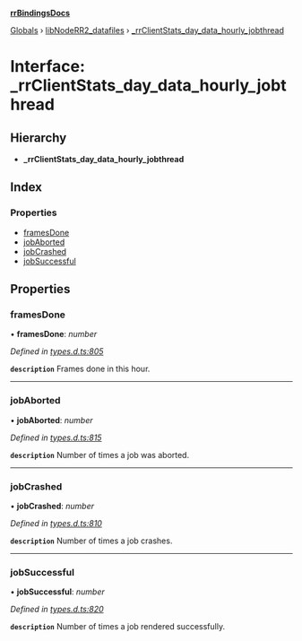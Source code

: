 **[rrBindingsDocs](../README.md)**

[Globals](../README.md) › [libNodeRR2_datafiles](../modules/libnoderr2_datafiles.md) › [_rrClientStats_day_data_hourly_jobthread](libnoderr2_datafiles._rrclientstats_day_data_hourly_jobthread.md)

# Interface: _rrClientStats_day_data_hourly_jobthread

## Hierarchy

* **_rrClientStats_day_data_hourly_jobthread**

## Index

### Properties

* [framesDone](libnoderr2_datafiles._rrclientstats_day_data_hourly_jobthread.md#framesdone)
* [jobAborted](libnoderr2_datafiles._rrclientstats_day_data_hourly_jobthread.md#jobaborted)
* [jobCrashed](libnoderr2_datafiles._rrclientstats_day_data_hourly_jobthread.md#jobcrashed)
* [jobSuccessful](libnoderr2_datafiles._rrclientstats_day_data_hourly_jobthread.md#jobsuccessful)

## Properties

###  framesDone

• **framesDone**: *number*

*Defined in [types.d.ts:805](https://github.com/Novalis15/RoyalRender-OpenExtensions/blob/5ba4523/rrNodeJS_rrBindings/nodeJS/win64/v6/types.d.ts#L805)*

**`description`** Frames done in this hour.

___

###  jobAborted

• **jobAborted**: *number*

*Defined in [types.d.ts:815](https://github.com/Novalis15/RoyalRender-OpenExtensions/blob/5ba4523/rrNodeJS_rrBindings/nodeJS/win64/v6/types.d.ts#L815)*

**`description`** Number of times a job was aborted.

___

###  jobCrashed

• **jobCrashed**: *number*

*Defined in [types.d.ts:810](https://github.com/Novalis15/RoyalRender-OpenExtensions/blob/5ba4523/rrNodeJS_rrBindings/nodeJS/win64/v6/types.d.ts#L810)*

**`description`** Number of times a job crashes.

___

###  jobSuccessful

• **jobSuccessful**: *number*

*Defined in [types.d.ts:820](https://github.com/Novalis15/RoyalRender-OpenExtensions/blob/5ba4523/rrNodeJS_rrBindings/nodeJS/win64/v6/types.d.ts#L820)*

**`description`** Number of times a job rendered successfully.